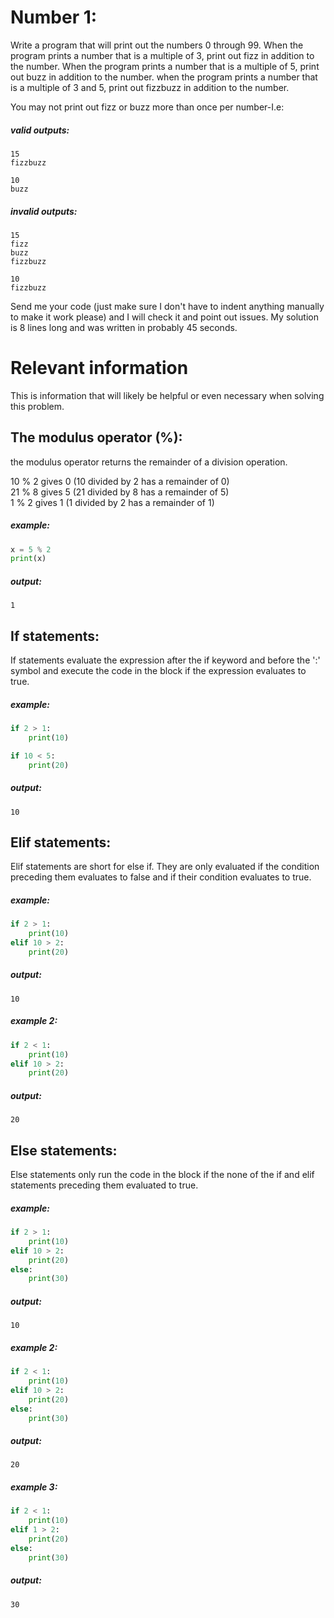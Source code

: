 # Number 1:
Write a program that will print out the numbers 0 through 99. When the program prints a number that is a multiple of 3, print out fizz in addition to the number. When the program prints a number that is a multiple of 5, print out buzz in addition to the number. when the program prints a number that is a multiple of 3 and 5, print out fizzbuzz in addition to the number.

You may not print out fizz or buzz more than once per number-I.e:

##### valid outputs:
```
15
fizzbuzz
```

```
10
buzz
```

##### invalid outputs:
```
15
fizz
buzz
fizzbuzz
```

```
10
fizzbuzz
```

Send me your code (just make sure I don't have to indent anything manually to make it work please) and I will check it and point out issues.
My solution is 8 lines long and was written in probably 45 seconds.

# Relevant information
This is information that will likely be helpful or even necessary when solving this problem.

## The modulus operator (%):
the modulus operator returns the remainder of a division operation.

10 % 2 gives 0 (10 divided by 2 has a remainder of 0)\
21 % 8 gives 5 (21 divided by 8 has a remainder of 5)\
1 % 2 gives 1 (1 divided by 2 has a remainder of 1)

##### example:
```python
x = 5 % 2
print(x)
```

##### output:
```
1
```

## If statements:
If statements evaluate the expression after the if keyword and before the ':' symbol and execute the code in the block if the expression evaluates to true.

##### example:
```python
if 2 > 1:
    print(10)

if 10 < 5:
    print(20)
```

##### output:
```
10
```

## Elif statements:
Elif statements are short for else if. They are only evaluated if the condition preceding them evaluates to false and if their condition evaluates to true.

##### example:
```python
if 2 > 1:
    print(10)
elif 10 > 2:
    print(20)
```

##### output:
```
10
```

##### example 2:
```python
if 2 < 1:
    print(10)
elif 10 > 2:
    print(20)
```

##### output:
```
20
```

## Else statements:
Else statements only run the code in the block if the none of the if and elif statements preceding them evaluated to true.

##### example:
```python
if 2 > 1:
    print(10)
elif 10 > 2:
    print(20)
else:
    print(30)
```

##### output:
```
10
```

##### example 2:
```python
if 2 < 1:
    print(10)
elif 10 > 2:
    print(20)
else:
    print(30)
```

##### output:
```
20
```

##### example 3:
```python
if 2 < 1:
    print(10)
elif 1 > 2:
    print(20)
else:
    print(30)
```
##### output:
```
30
```
